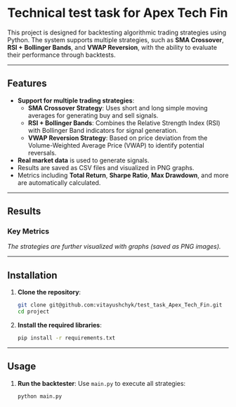 # Technical test task for Apex Tech Fin

This project is designed for backtesting algorithmic trading strategies using Python. The system supports multiple strategies, such as **SMA Crossover**, **RSI + Bollinger Bands**, and **VWAP Reversion**, with the ability to evaluate their performance through backtests.

---

## Features
- **Support for multiple trading strategies**:
  - **SMA Crossover Strategy**: Uses short and long simple moving averages for generating buy and sell signals.
  - **RSI + Bollinger Bands**: Combines the Relative Strength Index (RSI) with Bollinger Band indicators for signal generation.
  - **VWAP Reversion Strategy**: Based on price deviation from the Volume-Weighted Average Price (VWAP) to identify potential reversals.
- **Real market data** is used to generate signals.
- Results are saved as CSV files and visualized in PNG graphs.
- Metrics including **Total Return**, **Sharpe Ratio**, **Max Drawdown**, and more are automatically calculated.

---

## Results

### Key Metrics
*The strategies are further visualized with graphs (saved as PNG images).*

---

## Installation

1. **Clone the repository**:
    ```bash
    git clone git@github.com:vitayushchyk/test_task_Apex_Tech_Fin.git
    cd project
    ```

2. **Install the required libraries**:
    ```bash
    pip install -r requirements.txt
    ```

---

## Usage

1. **Run the backtester**:
    Use `main.py` to execute all strategies:
    ```bash
    python main.py
    ```